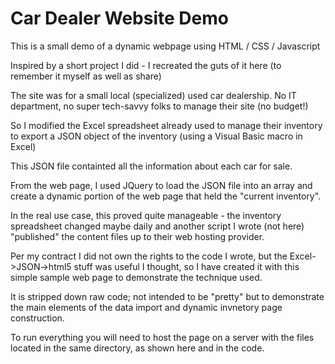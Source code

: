 
# Car Dealer Website Demo

This is a small demo of a dynamic webpage using HTML / CSS / Javascript

Inspired by a short project I did - I recreated the guts of it here (to remember
it myself as well as share)

The site was for a small local (specialized) used car dealership. No IT department,
no super tech-savvy folks to manage their site (no budget!)

So I modified the Excel spreadsheet already used to manage their inventory to
export a JSON object of the inventory (using a Visual Basic macro in Excel)

This JSON file containted all the information about each car for sale.

From the web page, I used JQuery to load the JSON file into an array and create
a dynamic portion of the web page that held the "current inventory".

In the real use case, this proved quite manageable - the inventory spreadsheet changed maybe
daily and another script I wrote (not here) "published" the content files up to 
their web hosting provider.

Per my contract I did not own the rights to the code I wrote, but the Excel->JSON->html5
stuff was useful I thought, so I have created it with this simple sample web page to
demonstrate the technique used.

It is stripped down raw code; not intended to be "pretty" but to demonstrate the main
elements of the data import and dynamic invnetory page construction.


To run everything you will need to host the page on a server with the files located
in the same directory, as shown here and in the code.



